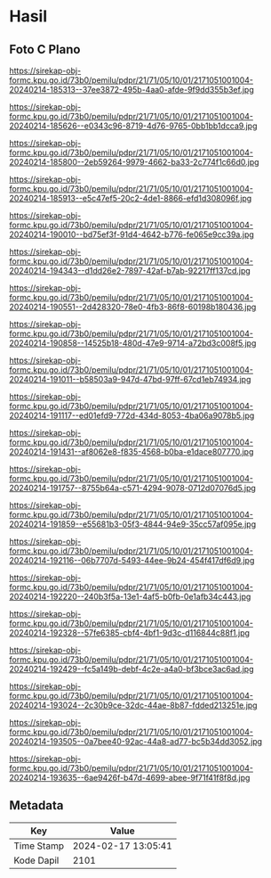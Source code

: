 # Hasil

## Foto C Plano

https://sirekap-obj-formc.kpu.go.id/73b0/pemilu/pdpr/21/71/05/10/01/2171051001004-20240214-185313--37ee3872-495b-4aa0-afde-9f9dd355b3ef.jpg

https://sirekap-obj-formc.kpu.go.id/73b0/pemilu/pdpr/21/71/05/10/01/2171051001004-20240214-185626--e0343c96-8719-4d76-9765-0bb1bb1dcca9.jpg

https://sirekap-obj-formc.kpu.go.id/73b0/pemilu/pdpr/21/71/05/10/01/2171051001004-20240214-185800--2eb59264-9979-4662-ba33-2c774f1c66d0.jpg

https://sirekap-obj-formc.kpu.go.id/73b0/pemilu/pdpr/21/71/05/10/01/2171051001004-20240214-185913--e5c47ef5-20c2-4de1-8866-efd1d308096f.jpg

https://sirekap-obj-formc.kpu.go.id/73b0/pemilu/pdpr/21/71/05/10/01/2171051001004-20240214-190010--bd75ef3f-91d4-4642-b776-fe065e9cc39a.jpg

https://sirekap-obj-formc.kpu.go.id/73b0/pemilu/pdpr/21/71/05/10/01/2171051001004-20240214-194343--d1dd26e2-7897-42af-b7ab-92217ff137cd.jpg

https://sirekap-obj-formc.kpu.go.id/73b0/pemilu/pdpr/21/71/05/10/01/2171051001004-20240214-190551--2d428320-78e0-4fb3-86f8-60198b180436.jpg

https://sirekap-obj-formc.kpu.go.id/73b0/pemilu/pdpr/21/71/05/10/01/2171051001004-20240214-190858--14525b18-480d-47e9-9714-a72bd3c008f5.jpg

https://sirekap-obj-formc.kpu.go.id/73b0/pemilu/pdpr/21/71/05/10/01/2171051001004-20240214-191011--b58503a9-947d-47bd-97ff-67cd1eb74934.jpg

https://sirekap-obj-formc.kpu.go.id/73b0/pemilu/pdpr/21/71/05/10/01/2171051001004-20240214-191117--ed01efd9-772d-434d-8053-4ba06a9078b5.jpg

https://sirekap-obj-formc.kpu.go.id/73b0/pemilu/pdpr/21/71/05/10/01/2171051001004-20240214-191431--af8062e8-f835-4568-b0ba-e1dace807770.jpg

https://sirekap-obj-formc.kpu.go.id/73b0/pemilu/pdpr/21/71/05/10/01/2171051001004-20240214-191757--8755b64a-c571-4294-9078-0712d07076d5.jpg

https://sirekap-obj-formc.kpu.go.id/73b0/pemilu/pdpr/21/71/05/10/01/2171051001004-20240214-191859--e55681b3-05f3-4844-94e9-35cc57af095e.jpg

https://sirekap-obj-formc.kpu.go.id/73b0/pemilu/pdpr/21/71/05/10/01/2171051001004-20240214-192116--06b7707d-5493-44ee-9b24-454f417df6d9.jpg

https://sirekap-obj-formc.kpu.go.id/73b0/pemilu/pdpr/21/71/05/10/01/2171051001004-20240214-192220--240b3f5a-13e1-4af5-b0fb-0e1afb34c443.jpg

https://sirekap-obj-formc.kpu.go.id/73b0/pemilu/pdpr/21/71/05/10/01/2171051001004-20240214-192328--57fe6385-cbf4-4bf1-9d3c-d116844c88f1.jpg

https://sirekap-obj-formc.kpu.go.id/73b0/pemilu/pdpr/21/71/05/10/01/2171051001004-20240214-192429--fc5a149b-debf-4c2e-a4a0-bf3bce3ac6ad.jpg

https://sirekap-obj-formc.kpu.go.id/73b0/pemilu/pdpr/21/71/05/10/01/2171051001004-20240214-193024--2c30b9ce-32dc-44ae-8b87-fdded213251e.jpg

https://sirekap-obj-formc.kpu.go.id/73b0/pemilu/pdpr/21/71/05/10/01/2171051001004-20240214-193505--0a7bee40-92ac-44a8-ad77-bc5b34dd3052.jpg

https://sirekap-obj-formc.kpu.go.id/73b0/pemilu/pdpr/21/71/05/10/01/2171051001004-20240214-193635--6ae9426f-b47d-4699-abee-9f71f41f8f8d.jpg


## Metadata

| Key        | Value               |
| ---------- | ------------------- |
| Time Stamp | 2024-02-17 13:05:41 |
| Kode Dapil | 2101                |



